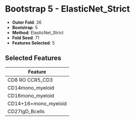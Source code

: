 # Bootstrap 5 - ElasticNet_Strict

- **Outer Fold**: 26
- **Bootstrap**: 5
- **Method**: ElasticNet_Strict
- **Fold Seed**: 71
- **Features Selected**: 5

## Selected Features

| Feature |
|---------|
| CD8 RO CCR5_CD3 |
| CD14mono_myeloid |
| CD16mono_myeloid |
| CD14+16+mono_myeloid |
| CD27IgD_Bcells |
